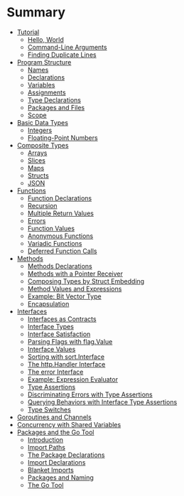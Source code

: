 # Summary

- [Tutorial](ch01/ch01-00.md)
  - [Hello, World](ch01/ch01-01.md)
  - [Command-Line Arguments](ch01/ch01-02.md)
  - [Finding Duplicate Lines](ch01/ch01-03.md)
- [Program Structure]()
  - [Names](ch02/ch02-01.md)
  - [Declarations]()
  - [Variables](ch02/ch02-03.md)
  - [Assignments](ch02/ch02-04.md)
  - [Type Declarations](ch02/ch02-05.md)
  - [Packages and Files](ch02/ch02-06.md)
  - [Scope](ch02/ch02-07.md)
- [Basic Data Types]()
  - [Integers]()
  - [Floating-Point Numbers]()
- [Composite Types]()
  - [Arrays]()
  - [Slices]()
  - [Maps]()
  - [Structs]()
  - [JSON]()
- [Functions]()
  - [Function Declarations]()
  - [Recursion]()
  - [Multiple Return Values]()
  - [Errors]()
  - [Function Values]()
  - [Anonymous Functions]()
  - [Variadic Functions]()
  - [Deferred Function Calls]()
- [Methods]()
  - [Methods Declarations]()
  - [Methods with a Pointer Receiver]()
  - [Composing Types by Struct Embedding]()
  - [Method Values and Expressions]()
  - [Example: Bit Vector Type]()
  - [Encapsulation]()
- [Interfaces]()
  - [Interfaces as Contracts]()
  - [Interface Types]()
  - [Interface Satisfaction]()
  - [Parsing Flags with flag.Value]()
  - [Interface Values]()
  - [Sorting with sort.Interface]()
  - [The http.Handler Interface]()
  - [The error Interface]()
  - [Example: Expression Evaluator]()
  - [Type Assertions]()
  - [Discriminating Errors with Type Assertions]()
  - [Querying Behaviors with Interface Type Assertions]()
  - [Type Switches]()
- [Goroutines and Channels]()
- [Concurrency with Shared Variables]()
- [Packages and the Go Tool]()
  - [Introduction]()
  - [Import Paths]()
  - [The Package Declarations]()
  - [Import Declarations]()
  - [Blanket Imports]()
  - [Packages and Naming]()
  - [The Go Tool]()
